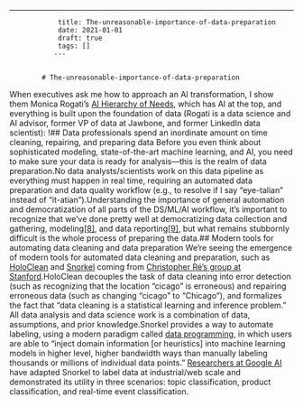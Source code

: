 ---
                title: The-unreasonable-importance-of-data-preparation
                date: 2021-01-01    
                draft: true
                tags: []
               ---


            # The-unreasonable-importance-of-data-preparation

When executives ask me how to approach an AI transformation, I show them Monica Rogati’s [AI Hierarchy of Needs](https://hackernoon.com/the-ai-hierarchy-of-needs-18f111fcc007), which has AI at the top, and everything is built upon the foundation of data (Rogati is a data science and AI advisor, former VP of data at Jawbone, and former LinkedIn data scientist):
!## Data professionals spend an inordinate amount on time cleaning, repairing, and preparing data
Before you even think about sophisticated modeling, state-of-the-art machine learning, and AI, you need to make sure your data is ready for analysis—this is the realm of data preparation.No data analysts/scientists work on this data pipeline as everything must happen in real time, requiring an automated data preparation and data quality workflow (e.g., to resolve if I say “eye-talian” instead of “it-atian”).Understanding the importance of general automation and democratization of all parts of the DS/ML/AI workflow, it’s important to recognize that we’ve done pretty well at democratizing data collection and gathering, modeling[[8]](https://www.oreilly.com/radar/the-unreasonable-importance-of-data-preparation/), and data reporting[[9]](https://www.oreilly.com/radar/the-unreasonable-importance-of-data-preparation/), but what remains stubbornly difficult is the whole process of preparing the data.## Modern tools for automating data cleaning and data preparation
We’re seeing the emergence of modern tools for automated data cleaning and preparation, such as [HoloClean](https://hazyresearch.github.io/snorkel/blog/holoclean.html) and [Snorkel](https://www.snorkel.org/) coming from [Christopher Ré’s group at Stanford](https://cs.stanford.edu/~chrismre/).HoloClean decouples the task of data cleaning into error detection (such as recognizing that the location “cicago” is erroneous) and repairing erroneous data (such as changing “cicago” to “Chicago”), and formalizes the fact that “data cleaning is a statistical learning and inference problem.” All data analysis and data science work is a combination of data, assumptions, and prior knowledge.Snorkel provides a way to automate labeling, using a modern paradigm called [data programming](https://arxiv.org/abs/1605.07723), in which users are able to “inject domain information [or heuristics] into machine learning models in higher level, higher bandwidth ways than manually labeling thousands or millions of individual data points.” [Researchers at Google AI](https://ai.googleblog.com/2019/03/harnessing-organizational-knowledge-for.html) have adapted Snorkel to label data at industrial/web scale and demonstrated its utility in three scenarios: topic classification, product classification, and real-time event classification.